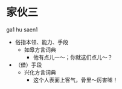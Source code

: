 



# 家伙三
ga1 hu saen1
+ 俗指本领、能力、手段
  * 如皋方言词典
    - 他有点儿一～；你就这们点儿～？
+ （借）手段
  * 兴化方言词典
    - 这个人表面上客气，骨里～厉害㖸！
